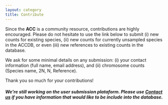 ```yaml
---
layout: category
title: Contribute
---
```


Since the **ACC** is a community resource, contributions are highly encouraged.
Please do not hesitate to use the link below to submit (i) new counts for existing species, (ii) new counts for currently unsampled species in the ACCDB, or even (iii) new references to existing counts in the database.

We ask for some minimal details on any submission: (i) your contact information (full name, email address), and (ii) chromosome counts (Species name, 2N, N, Reference).

Thank you so much for your contributions!

##### We're still working on the user submission plataform. Please use [Contact us](/category/contact) if you have information that would like to be include into the database.


